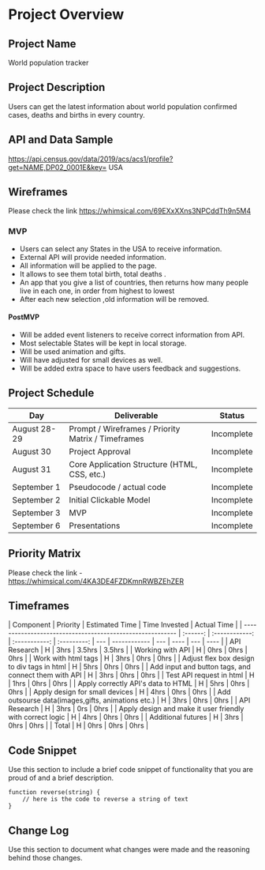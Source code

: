 # Project Overview

## Project Name

World population tracker

## Project Description

Users can get the latest information about world population confirmed cases, deaths and births in every country.

## API and Data Sample

https://api.census.gov/data/2019/acs/acs1/profile?get=NAME,DP02_0001E&key= USA

## Wireframes

Please check the link <https://whimsical.com/69EXxXXns3NPCddTh9n5M4>

### MVP

- Users can select any States in the USA to receive information.
- External API will provide needed information.
- All information will be applied to the page.
- It allows to see them total birth, total deaths .
- An app that you give a list of countries, then returns how many people live in each one, in order from highest to lowest
- After each new selection ,old information will be removed.

#### PostMVP

- Will be added event listeners to receive correct information from API.
- Most selectable States will be kept in local storage.
- Will be used animation and gifts.
- Will have adjusted for small devices as well.
- Will be added extra space to have users feedback and suggestions.

## Project Schedule

| Day          | Deliverable                                        | Status     |
| ------------ | -------------------------------------------------- | ---------- |
| August 28-29 | Prompt / Wireframes / Priority Matrix / Timeframes | Incomplete |
| August 30    | Project Approval                                   | Incomplete |
| August 31    | Core Application Structure (HTML, CSS, etc.)       | Incomplete |
| September 1  | Pseudocode / actual code                           | Incomplete |
| September 2  | Initial Clickable Model                            | Incomplete |
| September 3  | MVP                                                | Incomplete |
| September 6  | Presentations                                      | Incomplete |

## Priority Matrix

Please check the link -
<https://whimsical.com/4KA3DE4FZDKmnRWBZEhZER>

## Timeframes

| Component                                                 | Priority | Estimated Time | Time Invested | Actual Time |
| --------------------------------------------------------- | :------: | :------------: | :-----------: | :---------: | --- | ------------ | --- | ---- | --- | ---- |
| API Research                                              |    H     |      3hrs      |    3.5hrs     |   3.5hrs    |
| Working with API                                          |    H     |      0hrs      |     0hrs      |    0hrs     |
| Work with html tags                                       |    H     |      3hrs      |     0hrs      |    0hrs     |
| Adjust flex box design to div tags in html                |    H     |      5hrs      |     0hrs      |    0hrs     |
| Add input and button tags, and connect them with API      |    H     |      3hrs      |     0hrs      |    0hrs     |
| Test API request in html                                  |    H     |      1hrs      |     0hrs      |    0hrs     |
| Apply correctly API's data to HTML                        |    H     |      5hrs      |     0hrs      |    0hrs     |
| Apply design for small devices                            |    H     |      4hrs      |     0hrs      |    0hrs     |
| Add outsourse data(images,gifts, animations etc.)         |    H     |      3hrs      |     0hrs      |    0hrs     |     | API Research | H   | 3hrs | 0rs | 0hrs |
| Apply design and make it user friendly with correct logic |    H     |      4hrs      |     0hrs      |    0hrs     |
| Additional futures                                        |    H     |      3hrs      |     0hrs      |    0hrs     |
| Total                                                     |    H     |      0hrs      |     0hrs      |    0hrs     |

## Code Snippet

Use this section to include a brief code snippet of functionality that you are proud of and a brief description.

```
function reverse(string) {
	// here is the code to reverse a string of text
}
```

## Change Log

Use this section to document what changes were made and the reasoning behind those changes.
